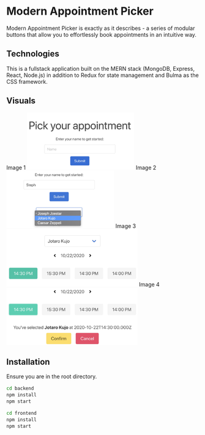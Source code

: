# Modern Appointment Picker

Modern Appointment Picker is exactly as it describes - a series of modular buttons that allow you to effortlessly book appointments in an intuitive way.

## Technologies

This is a fullstack application built on the MERN stack (MongoDB, Express, React, Node.js) in addition to Redux for state management and Bulma as the CSS framework.

## Visuals

<p float='left'>
  Image 1
  <img src='images/img1.jpg' height='150' /> 
  Image 2
  <img src='images/img2.jpg' height='150' />
  Image 3
  <img src='images/img3.jpg' height='150' />
  Image 4
  <img src='images/img4.jpg' height='150' />
</p>

## Installation

Ensure you are in the root directory.

```bash
cd backend
npm install
npm start
```

```bash
cd frontend
npm install
npm start
```
